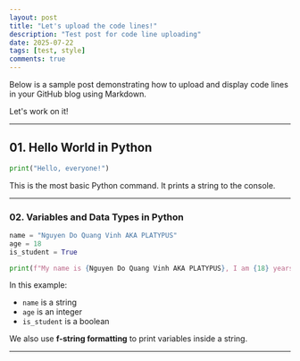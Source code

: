 ```yaml
---
layout: post
title: "Let's upload the code lines!"
description: "Test post for code line uploading"
date: 2025-07-22
tags: [test, style]
comments: true
---
```


Below is a sample post demonstrating how to upload and display code lines in your GitHub blog using Markdown.

Let's work on it!

---

## 01. Hello World in Python

~~~python
print("Hello, everyone!")
~~~

This is the most basic Python command. It prints a string to the console.

---

### 02. Variables and Data Types in Python

~~~python
name = "Nguyen Do Quang Vinh AKA PLATYPUS"
age = 18
is_student = True

print(f"My name is {Nguyen Do Quang Vinh AKA PLATYPUS}, I am {18} years old.")
~~~

In this example:
- `name` is a string
- `age` is an integer
- `is_student` is a boolean

We also use **f-string formatting** to print variables inside a string.

---
